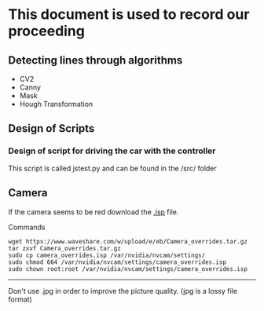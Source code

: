 # This document is used to record our proceeding

## Detecting lines through algorithms
- CV2
- Canny
- Mask
- Hough Transformation

## Design of Scripts
### Design of script for driving the car with the controller
This script is called jstest.py and can be found in the /src/ folder 


## Camera
If the camera seems to be red download the [.isp](https://www.waveshare.com/wiki/IMX219-160_Camera) file.

Commands

```
wget https://www.waveshare.com/w/upload/e/eb/Camera_overrides.tar.gz
tar zxvf Camera_overrides.tar.gz 
sudo cp camera_overrides.isp /var/nvidia/nvcam/settings/
sudo chmod 664 /var/nvidia/nvcam/settings/camera_overrides.isp
sudo chown root:root /var/nvidia/nvcam/settings/camera_overrides.isp
```

---
Don't use .jpg in order to improve the picture quality. (jpg is a lossy file format)